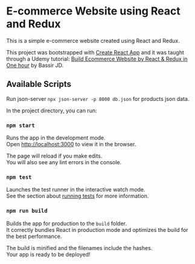# E-commerce Website using React and Redux

This is a simple e-commerce website created using React and Redux.

This project was bootstrapped with [Create React App](https://github.com/facebook/create-react-app) and it was taught through a Udemy tutorial: [Build Ecommerce Website by React & Redux in One hour](https://www.udemy.com/share/101W1uAEMZdF5XQX4G/) by Bassir JD.

## Available Scripts

Run json-server `npx json-server -p 8000 db.json` for products json data.

In the project directory, you can run:

### `npm start`

Runs the app in the development mode.<br />
Open [http://localhost:3000](http://localhost:3000) to view it in the browser.

The page will reload if you make edits.<br />
You will also see any lint errors in the console.

### `npm test`

Launches the test runner in the interactive watch mode.<br />
See the section about [running tests](https://facebook.github.io/create-react-app/docs/running-tests) for more information.

### `npm run build`

Builds the app for production to the `build` folder.<br />
It correctly bundles React in production mode and optimizes the build for the best performance.

The build is minified and the filenames include the hashes.<br />
Your app is ready to be deployed!